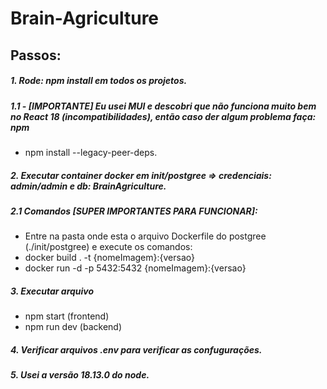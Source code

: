 # Brain-Agriculture

## Passos:

##### 1. Rode: npm install em todos os projetos.
##### 1.1 - [IMPORTANTE] Eu usei MUI e descobri que não funciona muito bem no React 18 (incompatibilidades), então caso der algum problema faça: npm 
<ul> 
  <li>npm install --legacy-peer-deps.</li>
</ul>  

##### 2. Executar container docker em init/postgree => credenciais: admin/admin e db: BrainAgriculture.
##### 2.1 Comandos [SUPER IMPORTANTES PARA FUNCIONAR]: 

<ul>
  <li> Entre na pasta onde esta o arquivo Dockerfile do postgree (./init/postgree) e execute os comandos: </li>
  <li>     docker build . -t {nomeImagem}:{versao} </li>
  <li>     docker run -d -p 5432:5432 {nomeImagem}:{versao} </li>
</ul>

##### 3. Executar arquivo 
<ul>
  <li> npm start (frontend) </li> 
  <li>npm run dev (backend) </li>
</ul>

##### 4. Verificar arquivos .env para verificar as confugurações.

##### 5. Usei a versão 18.13.0 do node.




